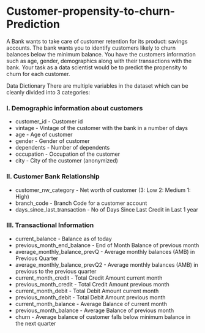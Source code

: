 # Customer-propensity-to-churn-Prediction

A Bank wants to take care of customer retention for its product: savings accounts. The bank wants you to identify customers likely to churn balances below the minimum balance. You have the customers information such as age, gender, demographics along with their transactions with the bank.
Your task as a data scientist would be to predict the propensity to churn for each customer.


Data Dictionary
There are multiple variables in the dataset which can be cleanly divided into 3 categories:
### I. Demographic information about customers
-   customer_id - Customer id 
-   vintage - Vintage of the customer with the bank in a number of days 
-   age - Age of customer 
-   gender - Gender of customer 
-   dependents - Number of dependents 
-   occupation - Occupation of the customer 
-   city - City of the customer (anonymized) 
### II. Customer Bank Relationship
-   customer_nw_category - Net worth of customer (3: Low 2: Medium 1: High) 
-   branch_code - Branch Code for a customer account 
-   days_since_last_transaction - No of Days Since Last Credit in Last 1 year 
### III. Transactional Information
-   current_balance - Balance as of today 
-   previous_month_end_balance - End of Month Balance of previous month 
-   average_monthly_balance_prevQ - Average monthly balances (AMB) in Previous Quarter 
-   average_monthly_balance_prevQ2 - Average monthly balances (AMB) in previous to the previous quarter 
-   current_month_credit - Total Credit Amount current month 
-   previous_month_credit - Total Credit Amount previous month 
-   current_month_debit - Total Debit Amount current month 
-   previous_month_debit - Total Debit Amount previous month 
-   current_month_balance - Average Balance of current month 
-   previous_month_balance - Average Balance of previous month 
-   churn - Average balance of customer falls below minimum balance in the next quarter
